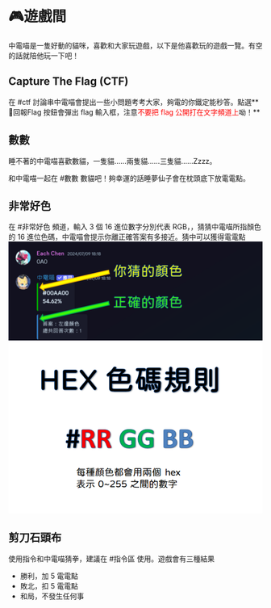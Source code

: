 # 🎮遊戲間

中電喵是一隻好動的貓咪，喜歡和大家玩遊戲，以下是他喜歡玩的遊戲一覽。有空的話就陪他玩一下吧！

## Capture The **Flag** (CTF)

在 #ctf 討論串中電喵會提出一些小問題考考大家，夠電的你鐵定能秒答。點選**🚩回報Flag 按鈕會彈出 flag 輸入框，注意<font color=#FF0000>不要把 flag 公開打在文字頻道上</font>呦！**

## 數數

睡不著的中電喵喜歡數貓，一隻貓……兩隻貓……三隻貓……Zzzz。

和中電喵一起在 #數數 數貓吧！夠幸運的話睡夢仙子會在枕頭底下放電電點。

## 非常好色

在 #非常好色 頻道，輸入 3 個 16 進位數字分別代表 RGB，，猜猜中電喵所指顏色的 16 進位色碼，中電喵會提示你離正確答案有多接近。猜中可以獲得電電點
![](../../static/img/guess-color.png)
![](../../static/img/hex-color-rule.png)

## 剪刀石頭布

使用指令和中電喵猜拳，建議在 #指令區 使用。遊戲會有三種結果

- 勝利，加 5 電電點
- 敗北，扣 5 電電點
- 和局，不發生任何事